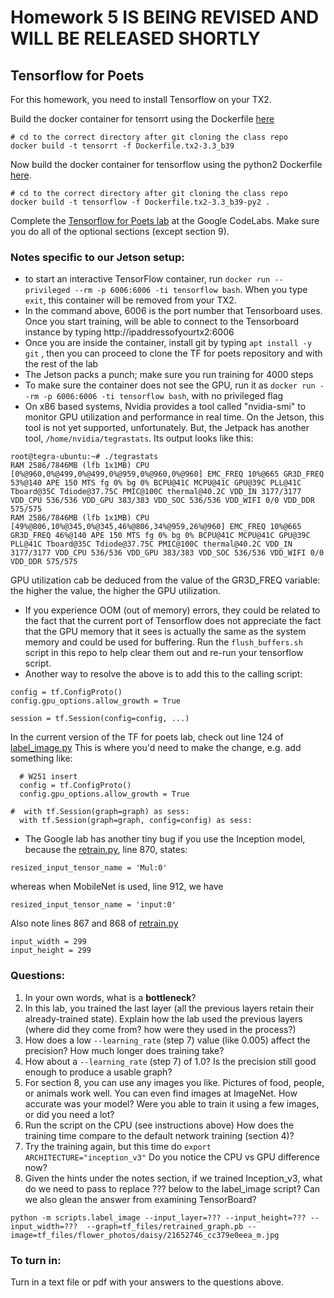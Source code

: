 # Homework 5 IS BEING REVISED AND WILL BE RELEASED SHORTLY

## Tensorflow for Poets

For this homework, you need to install Tensorflow on your TX2.

Build the docker container for tensorrt using the Dockerfile [here](https://github.com/MIDS-scaling-up/v2/tree/master/backup/tensorrt)
```
# cd to the correct directory after git cloning the class repo
docker build -t tensorrt -f Dockerfile.tx2-3.3_b39
```

Now build the docker container for tensorflow using the python2 Dockerfile [here](https://github.com/MIDS-scaling-up/v2/tree/master/backup/tensorflow).
```
# cd to the correct directory after git cloning the class repo
docker build -t tensorflow -f Dockerfile.tx2-3.3_b39-py2 .
```


Complete the [Tensorflow for Poets lab](https://codelabs.developers.google.com/codelabs/tensorflow-for-poets/#0) at the Google CodeLabs. Make sure you do all of the optional sections (except section 9).

### Notes specific to our Jetson setup:
* to start an interactive TensorFlow container, run `docker run --privileged --rm -p 6006:6006 -ti tensorflow bash`.  When you type `exit`, this container will be removed from your TX2.
* In the command above, 6006 is the port number that Tensorboard uses.  Once you start training, will be able to connect to the Tensorboard instance by typing http://ipaddressofyourtx2:6006
* Once you are inside the container, install git by typing `apt install -y git` , then you can proceed to clone the TF for poets repository and with the rest of the lab
* The Jetson packs a punch; make sure you run training for 4000 steps
* To make sure the container does not see the GPU, run it as `docker run --rm -p 6006:6006 -ti tensorflow bash`, with no privileged flag
* On x86 based systems, Nvidia provides a tool called "nvidia-smi" to monitor GPU utilization and performance in real time.  On the Jetson, this tool is not yet supported, unfortunately.  But, the Jetpack has another tool, `/home/nvidia/tegrastats`.  Its output looks like this:
```
root@tegra-ubuntu:~# ./tegrastats
RAM 2586/7846MB (lfb 1x1MB) CPU [0%@960,0%@499,0%@499,0%@959,0%@960,0%@960] EMC_FREQ 10%@665 GR3D_FREQ 53%@140 APE 150 MTS fg 0% bg 0% BCPU@41C MCPU@41C GPU@39C PLL@41C Tboard@35C Tdiode@37.75C PMIC@100C thermal@40.2C VDD_IN 3177/3177 VDD_CPU 536/536 VDD_GPU 383/383 VDD_SOC 536/536 VDD_WIFI 0/0 VDD_DDR 575/575
RAM 2586/7846MB (lfb 1x1MB) CPU [49%@806,10%@345,0%@345,46%@806,34%@959,26%@960] EMC_FREQ 10%@665 GR3D_FREQ 46%@140 APE 150 MTS fg 0% bg 0% BCPU@41C MCPU@41C GPU@39C PLL@41C Tboard@35C Tdiode@37.75C PMIC@100C thermal@40.2C VDD_IN 3177/3177 VDD_CPU 536/536 VDD_GPU 383/383 VDD_SOC 536/536 VDD_WIFI 0/0 VDD_DDR 575/575

```
GPU utilization cab be deduced from the value of the GR3D_FREQ variable: the higher the value, the higher the GPU utilization.
* If you experience OOM (out of memory) errors, they could be related to the fact that the current port of Tensorflow does not appreciate the fact that the GPU memory that it sees is actually the same as the system memory and could be used for buffering.  Run the `flush_buffers.sh` script in this repo to help clear them out and re-run your tensorflow script.
* Another way to resolve the above is to add this to the calling script:
```
config = tf.ConfigProto()
config.gpu_options.allow_growth = True

session = tf.Session(config=config, ...)
```
In the current version of the TF for poets lab, check out line 124 of [label_image.py](https://github.com/googlecodelabs/tensorflow-for-poets-2/blob/master/scripts/label_image.py)  This is where you'd need to make the change, e.g. add something like:
```
  # W251 insert
  config = tf.ConfigProto()
  config.gpu_options.allow_growth = True

#  with tf.Session(graph=graph) as sess:
  with tf.Session(graph=graph, config=config) as sess:
```
* The Google lab has another tiny bug if you use the Inception model, because the [retrain.py](https://github.com/googlecodelabs/tensorflow-for-poets-2/blob/master/scripts/retrain.py), line 870, states:
```
resized_input_tensor_name = 'Mul:0'
```
whereas when MobileNet is used, line 912, we have
```
resized_input_tensor_name = 'input:0'
```
Also note lines 867 and 868 of [retrain.py](https://github.com/googlecodelabs/tensorflow-for-poets-2/blob/master/scripts/retrain.py)
```
input_width = 299
input_height = 299
```


### Questions:

1. In your own words, what is a **bottleneck**?
2. In this lab, you trained the last layer (all the previous layers retain their already-trained state). Explain how the lab used the previous layers (where did they come from? how were they used in the process?)
3. How does a low `--learning_rate` (step 7) value (like 0.005) affect the precision? How much longer does training take?
4. How about a `--learning_rate` (step 7) of 1.0? Is the precision still good enough to produce a usable graph?
5. For section 8, you can use any images you like. Pictures of food, people, or animals work well. You can even find images at ImageNet. How accurate was your model? Were you able to train it using a few images, or did you need a lot?
6. Run the script on the CPU (see instructions above) How does the training time compare to the default network training (section 4)?
7. Try the training again, but this time do `export ARCHITECTURE="inception_v3"` Do you notice the CPU vs GPU difference now?
8. Given the hints under the notes section, if we trained Inception_v3, what do we need to pass to replace ??? below to the label_image script?  Can we also glean the answer from examining TensorBoard?
```
python -m scripts.label_image --input_layer=??? --input_height=??? --input_width=???  --graph=tf_files/retrained_graph.pb --image=tf_files/flower_photos/daisy/21652746_cc379e0eea_m.jpg
```


### To turn in:
Turn in a text file or pdf with your answers to the questions above.

